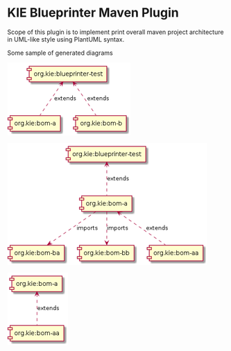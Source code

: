 KIE Blueprinter Maven Plugin
===========================

Scope of this plugin is to implement print overall maven project architecture in UML-like style using PlantUML syntax.

Some sample of generated diagrams

![alt text](https://github.com/gitgabrio/blueprinter-maven-plugin/blob/master/blueprintertest.png)

![alt text](https://github.com/gitgabrio/blueprinter-maven-plugin/blob/master/boma.png)

![alt text](https://github.com/gitgabrio/blueprinter-maven-plugin/blob/master/bomaa.png)